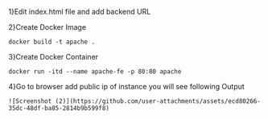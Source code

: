 1}Edit index.html file and add backend URL


2}Create Docker Image

    docker build -t apache .
    
3}Create Docker Container

    docker run -itd --name apache-fe -p 80:80 apache

4}Go to browser add public ip of instance you will see following Output

    ![Screenshot (2)](https://github.com/user-attachments/assets/ecd80266-35dc-48df-ba85-2814b9b599f8)

   
